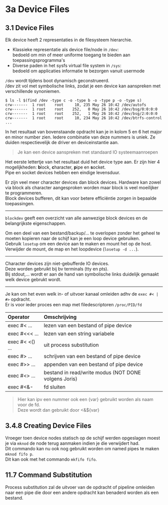 # 3a Device Files

## 3.1 Device Files

Elk device heeft 2 representaties in de filesysteem hierarchie.

- Klassieke representatie als device file/node in `/dev`:  
  bedoeld om min of meer uniforme toegang te bieden aan toepassingsprogramma's
- Diverse paden in het sysfs virtual file system in `/sys`:  
  bedoeld om applicaties informatie te bezorgen vanuit usermode

`/dev` wordt tijdens boot dynamisch geconstrueerd.  
/dev zit vol met symbolische links, zodat je een device kan aanspreken met verschillende synoniemen.

```shell session
$ ls -l $(find /dev -type c -o -type b -o -type p -o -type s)
crw-------  1 root    root     10, 235 May 26 10:42 /dev/autofs
crw-------  1 root    root    252,   0 May 26 10:42 /dev/bsg/0:0:0:0
crw-------  1 root    root    252,   1 May 26 10:42 /dev/bsg/2:0:0:0
crw-------  1 root    root     10, 234 May 26 10:42 /dev/btrfs-control
...
```

In het resultaat van bovenstaande opdracht kan je in kolom 5 en 6 het major en minor number zien. Iedere combinatie van deze nummers is uniek. Ze duiden respectievelijk de driver en deviceinstantie aan.

> Je kan een device aanspreken met standaard IO systeemaanroepen

Het eerste lettertje van het resultaat duid het device type aan. Er zijn hier 4 mogelijkheden: **b**lock, **c**haracter, **p**ipe en **s**ocket.  
Pipe en socket devices hebben een eindige levensduur.

Er zijn veel meer character devices dan block devices. Hardware kan zowel via block als character aangesproken worden maar block is veel moeilijker te programmeren.  
Block devices bufferen, dit kan voor betere efficiëntie zorgen in bepaalde toepassingen.

---

`blockdev` geeft een overzicht van alle aanwezige block devices en de belangrijkste eigenschappen.

Om een deel van een bestand/backup/... te overlopen zonder het geheel te moeten kopieren naar de schijf kan je een loop device gebruiken.  
Gebruik `losetup` om een device aan te maken en mount het op de host.  
Verwijder de mount, de map en het loopdevice (`losetup -d ...`).

---

Character devices zijn niet-gebufferde IO devices.  
Deze worden gebruikt bij bv terminals (tty en pts).  
Bij stdout,... wordt er aan de hand van symbolische links duidelijk gemaakt welk device gebrukt wordt.

---

Je kan om het even welk in- of uitvoer kanaal omleiden adhv de `exec #< | #>` opdracht.  
Er is voor ieder proces een map met filedescriptoren `/proc/PID/fd`

| Operator        | Omschrijving                                         |
| :-------------- | :--------------------------------------------------- |
| exec #< ...     | lezen van een bestand of pipe device                 |
| exec #<<< ...   | lezen van een string variabele                       |
| exec #< <() ... | uit process substitution                             |
| exec #> ...     | schrijven van een bestand of pipe device             |
| exec #>> ...    | appenden van een bestand of pipe device              |
| exec #<> ...    | bestand in read/write modus (NOT DONE volgens Joris) |
| exec #<&-       | fd sluiten                                           |

> Hier kan ipv een nummer ook een {var} gebruikt worden als naam voor de fd.  
> Deze wordt dan gebruikt door <&\${var}

## 3.4.8 Creating Device Files

Vroeger toen device nodes statisch op de schijf werden opgeslagen moest je via `mknod` de node terug aanmaken indien je die verwijdert had.  
Dit commando kan nu ook nog gebruikt worden om named pipes te maken `mknod fifo p`.  
Dit kan ook met het commando `mkfifo fifo`.

## 11.7 Command Substitution

Process substitution zal de uitvoer van de opdracht of pipeline omleiden naar een pipe die door een andere opdracht kan benaderd worden als een bestand.
